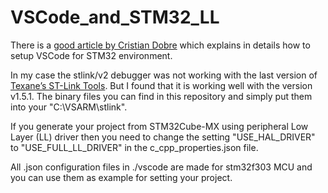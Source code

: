 # VSCode_and_STM32_LL

There is a [good article by Cristian Dobre](https://hbfsrobotics.com/blog/configuring-vs-code-arm-development-stm32cubemx) which explains in details how to setup VSCode for STM32 environment.

In my case the stlink/v2 debugger was not working with the last version of [Texane’s ST-Link Tools](https://github.com/stlink-org/stlink/releases). But I found that it is working well with the version v1.5.1. The binary files you can find in this repository and simply put them into your "C:\VSARM\stlink\".

If you generate your project from STM32Cube-MX using peripheral Low Layer (LL) driver then you need to change the setting "USE_HAL_DRIVER" to "USE_FULL_LL_DRIVER" in the c_cpp_properties.json file.

All .json configuration files in ./vscode are made for stm32f303 MCU and you can use them as example for setting your project.

